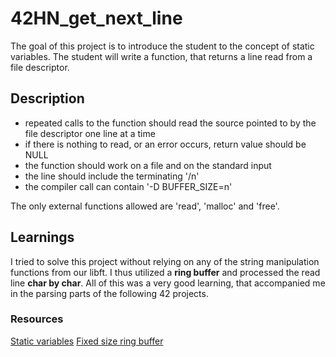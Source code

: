 # 42HN_get_next_line

The goal of this project is to introduce the student to the concept of static variables. The student will write a function, that returns a line read from a file descriptor.

## Description
 * repeated calls to the function should read the source pointed to by the file descriptor one line at a time
 * if there is nothing to read, or an error occurs, return value should be NULL
 * the function should work on a file and on the standard input
 * the line should include the terminating '/n'
 * the compiler call can contain '-D BUFFER_SIZE=n'

The only external functions allowed are 'read', 'malloc' and 'free'.

## Learnings
I tried to solve this project without relying on any of the string manipulation functions from our libft. I thus utilized a **ring buffer** and processed the read line **char by char**. All of this was a very good learning, that accompanied me in the parsing parts of the following 42 projects.

### Resources
[Static variables](https://www.geeksforgeeks.org/static-variables-in-c/)
[Fixed size ring buffer](https://www.embedded.com/ring-buffer-basics/)
